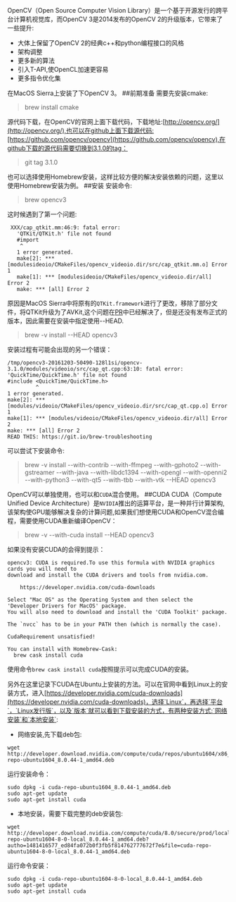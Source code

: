 OpenCV（Open Source Computer Vision Library）是一个基于开源发行的跨平台计算机视觉库，而OpenCV 3是2014发布的OpenCV 2的升级版本，它带来了一些提升:
* 大体上保留了OpenCV 2的经典c++和python编程接口的风格
* 架构调整
* 更多新的算法
* 引入T-API,使OpenCL加速更容易
* 更多指令优化集

在MacOS Sierra上安装了下OpenCV 3。
##前期准备
需要先安装cmake:
>brew install cmake

源代码下载，在OpenCV的官网上面下载代码，下载地址:[http://opencv.org/](http://opencv.org/),也可以在github上面下载源代码:[https://github.com/opencv/opencv](https://github.com/opencv/opencv),在github下载的源代码需要切换到3.1.0的tag：
>git tag 3.1.0

也可以选择使用Homebrew安装，这样比较方便的解决安装依赖的问题，这里以使用Homebrew安装为例。
##安装
安装命令:
>brew opencv3

这时候遇到了第一个问题:
```
 XXX/cap_qtkit.mm:46:9: fatal error:
   'QTKit/QTKit.h' file not found
   #import 
    ^
   1 error generated.
   make[2]: *** [modulesideoio/CMakeFiles/opencv_videoio.dir/src/cap_qtkit.mm.o] Error 1
   make[1]: *** [modulesideoio/CMakeFiles/opencv_videoio.dir/all] Error 2
   make: *** [all] Error 2
```
原因是MacOS Sierra中将原有的`QTKit.framework`进行了更改，移除了部分文件，将QTKit升级为了AVKit,这个问题在[PR](https://github.com/opencv/opencv/pull/7159)中已经解决了，但是还没有发布正式的版本，因此需要在安装中指定使用--HEAD.
>brew -v install --HEAD opencv3

安装过程有可能会出现的另一个错误：
```
/tmp/opencv3-20161203-50490-128l1si/opencv-3.1.0/modules/videoio/src/cap_qt.cpp:63:10: fatal error: 'QuickTime/QuickTime.h' file not found
#include <QuickTime/QuickTime.h>
         ^
1 error generated.
make[2]: *** [modules/videoio/CMakeFiles/opencv_videoio.dir/src/cap_qt.cpp.o] Error 1
make[1]: *** [modules/videoio/CMakeFiles/opencv_videoio.dir/all] Error 2
make: *** [all] Error 2
READ THIS: https://git.io/brew-troubleshooting
```

可以尝试下安装命令:
>brew -v install --with-contrib  --with-ffmpeg --with-gphoto2 --with-gstreamer --with-java --with-libdc1394 --with-opengl --with-openni2 --with-python3 --with-qt5 --with-tbb --with-vtk --HEAD opencv3

OpenCV可以单独使用，也可以和`CUDA`混合使用。
##CUDA
CUDA（Compute Unified Device Architecture）是`NVIDIA`推出的运算平台，是一种并行计算架构,该架构使GPU能够解决复杂的计算问题,如果我们想使用CUDA和OpenCV混合编程，需要使用CUDA重新编译OpenCV：
>brew -v --with-cuda install --HEAD opencv3

如果没有安装CUDA的会得到提示：
```
opencv3: CUDA is required.To use this formula with NVIDIA graphics cards you will need to
download and install the CUDA drivers and tools from nvidia.com.

    https://developer.nvidia.com/cuda-downloads

Select "Mac OS" as the Operating System and then select the
'Developer Drivers for MacOS' package.
You will also need to download and install the 'CUDA Toolkit' package.

The `nvcc` has to be in your PATH then (which is normally the case).

CudaRequirement unsatisfied!

You can install with Homebrew-Cask:
  brew cask install cuda

```
使用命令`brew cask install cuda`按照提示可以完成CUDA的安装。

另外在这里记录下CUDA在Ubuntu上安装的方法。可以在官网中看到Linux上的安装方式，进入[https://developer.nvidia.com/cuda-downloads](https://developer.nvidia.com/cuda-downloads)，选择`Linux`，再选择`平台`，`Linux发行版`，以及`版本`就可以看到下载安装的方式，有两种安装方式:`网络安装`和`本地安装`:
 
* 网络安装,先下载deb包:
```
wget http://developer.download.nvidia.com/compute/cuda/repos/ubuntu1604/x86_64/cuda-repo-ubuntu1604_8.0.44-1_amd64.deb
```
运行安装命令：
```
sudo dpkg -i cuda-repo-ubuntu1604_8.0.44-1_amd64.deb
sudo apt-get update
sudo apt-get install cuda
```
* 本地安装，需要下载完整的deb安装包:
```
wget http://developer.download.nvidia.com/compute/cuda/8.0/secure/prod/local_installers/cuda-repo-ubuntu1604-8-0-local_8.0.44-1_amd64.deb?autho=1481416577_ed84fa072b0f3fb5f814762777672f7e&file=cuda-repo-ubuntu1604-8-0-local_8.0.44-1_amd64.deb
```
运行命令安装：
```
sudo dpkg -i cuda-repo-ubuntu1604-8-0-local_8.0.44-1_amd64.deb
sudo apt-get update
sudo apt-get install cuda
```